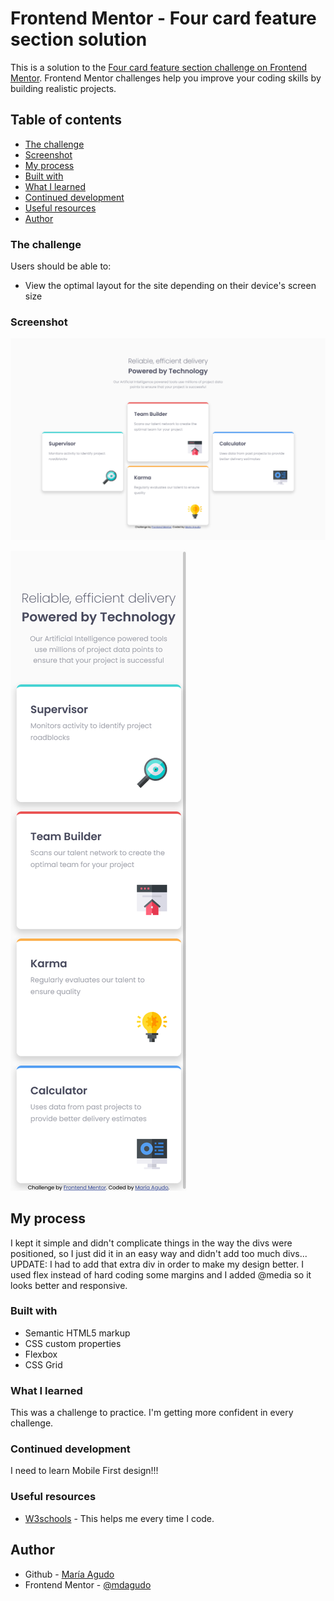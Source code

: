 # Frontend Mentor - Four card feature section solution

This is a solution to the [Four card feature section challenge on Frontend Mentor](https://www.frontendmentor.io/challenges/four-card-feature-section-weK1eFYK). Frontend Mentor challenges help you improve your coding skills by building realistic projects. 

## Table of contents


  - [The challenge](#the-challenge)
  - [Screenshot](#screenshot)
  - [My process](#my-process)
  - [Built with](#built-with)
  - [What I learned](#what-i-learned)
  - [Continued development](#continued-development)
  - [Useful resources](#useful-resources)
  - [Author](#author)

### The challenge

Users should be able to:

- View the optimal layout for the site depending on their device's screen size

### Screenshot

![](./images/desktop.png)

![](./images/mobile.png)

## My process

I kept it simple and didn't complicate things in the way the divs were positioned, so I just did it in an easy way and didn't add too much divs... UPDATE: I had to add that extra div in order to make my design better. I used flex instead of hard coding some margins and I added @media so it looks better and responsive.

### Built with

- Semantic HTML5 markup
- CSS custom properties
- Flexbox
- CSS Grid

### What I learned

This was a challenge to practice. I'm getting more confident in every challenge.

### Continued development

I need to learn Mobile First design!!!

### Useful resources

- [W3schools](https://www.w3schools.com) - This helps me every time I code.

## Author

- Github - [María Agudo](https://github.com/mdagudo)
- Frontend Mentor - [@mdagudo](https://www.frontendmentor.io/profile/mdagudo)
